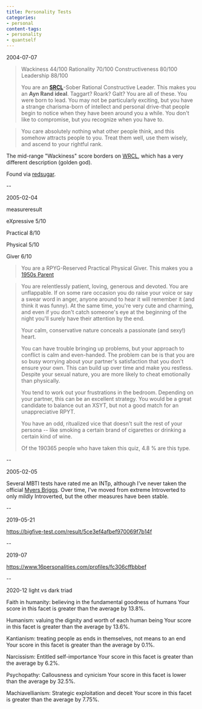 ```yaml
---
title: Personality Tests
categories:
- personal
content-tags:
- personality
- quantself
---
```


2004-07-07

> Wackiness 44/100
> Rationality 70/100
> Constructiveness 80/100
> Leadership 88/100
>
> You are an **[SRCL][1]**-Sober Rational Constructive Leader. This makes you an **Ayn Rand ideal**. Taggart? Roark? Galt? You are all of these. You were born to lead. You may not be particularly exciting, but you have a strange charisma-born of intellect and personal drive-that people begin to notice when they have been around you a while. You don't like to compromise, but you recognize when you have to.

[1]: http://hokev.brinkster.net/quiz/default.asp?quiz=Better%2BPersonality&page=6&ws=0&lf=100&cd=100&re=100&key=show

> You care absolutely nothing what other people think, and this somehow attracts people to you. Treat them well, use them wisely, and ascend to your rightful rank.

The mid-range "Wackiness" score borders on [WRCL][2], which has a very different description (golden god).

[2]: http://hokev.brinkster.net/quiz/default.asp?quiz=Better%2BPersonality&page=6&ws=100&lf=100&cd=100&re=100&key=show

Found via [redsugar][3].

[3]: http://www.redsugar.com/muse/archives/006760.html

--

2005-02-04

measureresult

eXpressive
5/10

Practical
8/10

Physical
5/10

Giver
6/10

> You are a RPYG-Reserved Practical Physical Giver. This makes you a [1950s Parent](http://hokev.brinkster.net/quiz/default.asp?quiz=Better%2BRelationship&page=6&xr=0&ps=10&yi=10&tg=10&key=show)

> You are relentlessly patient, loving, generous and devoted. You are unflappable. If on some rare occasion you do raise your voice or say a swear word in anger, anyone around to hear it will remember it (and think it was funny). At the same time, you're very cute and charming, and even if you don't catch someone's eye at the beginning of the night you'll surely have their attention by the end.
>
> Your calm, conservative nature conceals a passionate (and sexy!) heart.
>
> You can have trouble bringing up problems, but your approach to conflict is calm and even-handed. The problem can be is that you are so busy worrying about your partner's satisfaction that you don't ensure your own. This can build up over time and make you restless. Despite your sexual nature, you are more likely to cheat emotionally than physically.
>
> You tend to work out your frustrations in the bedroom. Depending on your partner, this can be an excellent strategy. You would be a great candidate to balance out an XSYT, but not a good match for an unappreciative RPYT.
>
> You have an odd, ritualized vice that doesn't suit the rest of your persona -- like smoking a certain brand of cigarettes or drinking a certain kind of wine.
>
> Of the 190365 people who have taken this quiz, 4.8 % are this type.

--

2005-02-05

Several MBTI tests have rated me an INTp, although I've never taken the official [Myers Briggs](http://www.knowyourtype.com/).  Over time, I've moved from extreme Introverted to only mildly Introverted, but the other measures have been stable.

--

2019-05-21

https://bigfive-test.com/result/5ce3ef4afbef970069f7b14f

--

2019-07

https://www.16personalities.com/profiles/fc306cffbbbef

--

2020-12 light vs dark triad

Faith in humanity: believing in the fundamental goodness of humans
Your score in this facet is greater than the average by 13.8%.

Humanism: valuing the dignity and worth of each human being
Your score in this facet is greater than the average by 13.6%.

Kantianism: treating people as ends in themselves, not means to an end
Your score in this facet is greater than the average by 0.1%.

Narcissism: Entitled self-importance
Your score in this facet is greater than the average by 6.2%.

Psychopathy: Callousness and cynicism
Your score in this facet is lower than the average by 32.5%.

Machiavellianism: Strategic exploitation and deceit
Your score in this facet is greater than the average by 7.75%.
